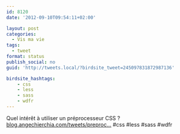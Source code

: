 ```yaml
---
id: 8120
date: '2012-09-10T09:54:11+02:00'

layout: post
categories:
  - Vis ma vie
tags:
  - tweet
format: status
publish_social: no
guid: 'http://tweets.local/?birdsite_tweet=245097831872987136'

birdsite_hashtags:
    - css
    - less
    - sass
    - wdfr
---
```


Quel intérêt à utiliser un préprocesseur CSS ? [blog.angechierchia.com/tweets/preproc…](http://blog.angechierchia.com/tweets/preprocesseur-css-pourquoi/) #css #less #sass #wdfr